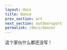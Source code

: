 ```yaml
---
layout: docs
title: Dance
prev_section: art
next_section: outdoorsport
permalink: /docs/dance/
---
```


这个家伙什么都还没写！